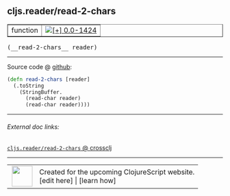 ## cljs.reader/read-2-chars



 <table border="1">
<tr>
<td>function</td>
<td><a href="https://github.com/cljsinfo/cljs-api-docs/tree/0.0-1424"><img valign="middle" alt="[+] 0.0-1424" title="Added in 0.0-1424" src="https://img.shields.io/badge/+-0.0--1424-lightgrey.svg"></a> </td>
</tr>
</table>


 <samp>
(__read-2-chars__ reader)<br>
</samp>

---







Source code @ [github](https://github.com/clojure/clojurescript/blob/r3195/src/cljs/cljs/reader.cljs#L167-L171):

```clj
(defn read-2-chars [reader]
  (.toString
    (StringBuffer.
      (read-char reader)
      (read-char reader))))
```

<!--
Repo - tag - source tree - lines:

 <pre>
clojurescript @ r3195
└── src
    └── cljs
        └── cljs
            └── <ins>[reader.cljs:167-171](https://github.com/clojure/clojurescript/blob/r3195/src/cljs/cljs/reader.cljs#L167-L171)</ins>
</pre>

-->

---



###### External doc links:

[`cljs.reader/read-2-chars` @ crossclj](http://crossclj.info/fun/cljs.reader.cljs/read-2-chars.html)<br>

---

 <table>
<tr><td>
<img valign="middle" align="right" width="48px" src="http://i.imgur.com/Hi20huC.png">
</td><td>
Created for the upcoming ClojureScript website.<br>
[edit here] | [learn how]
</td></tr></table>

[edit here]:https://github.com/cljsinfo/cljs-api-docs/blob/master/cljsdoc/cljs.reader_read-2-chars.cljsdoc
[learn how]:https://github.com/cljsinfo/cljs-api-docs/wiki/cljsdoc-files

<!--

This information was too distracting to show to readers, but I'll leave it
commented here since it is helpful to:

- pretty-print the data used to generate this document
- and show how to retrieve that data



The API data for this symbol:

```clj
{:ns "cljs.reader",
 :name "read-2-chars",
 :type "function",
 :signature ["[reader]"],
 :source {:code "(defn read-2-chars [reader]\n  (.toString\n    (StringBuffer.\n      (read-char reader)\n      (read-char reader))))",
          :title "Source code",
          :repo "clojurescript",
          :tag "r3195",
          :filename "src/cljs/cljs/reader.cljs",
          :lines [167 171]},
 :full-name "cljs.reader/read-2-chars",
 :full-name-encode "cljs.reader_read-2-chars",
 :history [["+" "0.0-1424"]]}

```

Retrieve the API data for this symbol:

```clj
;; from Clojure REPL
(require '[clojure.edn :as edn])
(-> (slurp "https://raw.githubusercontent.com/cljsinfo/cljs-api-docs/catalog/cljs-api.edn")
    (edn/read-string)
    (get-in [:symbols "cljs.reader/read-2-chars"]))
```

-->
